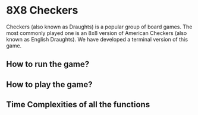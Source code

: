 # 8X8 Checkers
Checkers (also known as Draughts) is a popular group of board games. The most commonly played one is an 8x8 version of American Checkers (also known as English Draughts). 
We have developed a terminal version of this game.

## How to run the game?

## How to play the game?

## Time Complexities of all the functions
